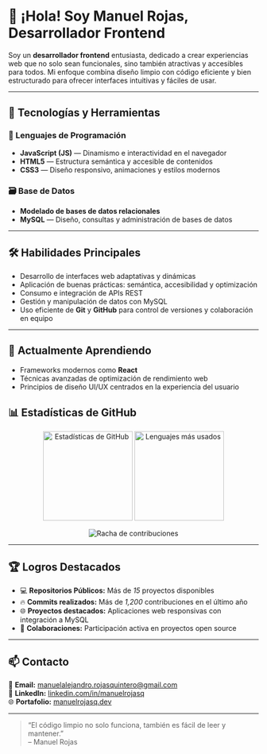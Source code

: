 # 👋 ¡Hola! Soy Manuel Rojas, Desarrollador Frontend

Soy un **desarrollador frontend** entusiasta, dedicado a crear experiencias web que no solo sean funcionales, sino también atractivas y accesibles para todos. Mi enfoque combina diseño limpio con código eficiente y bien estructurado para ofrecer interfaces intuitivas y fáciles de usar.

---

## 🚀 Tecnologías y Herramientas

### 🧩 Lenguajes de Programación
- **JavaScript (JS)** — Dinamismo e interactividad en el navegador  
- **HTML5** — Estructura semántica y accesible de contenidos  
- **CSS3** — Diseño responsivo, animaciones y estilos modernos  

### 🗃️ Base de Datos
- **Modelado de bases de datos relacionales**  
- **MySQL** — Diseño, consultas y administración de bases de datos  

---

## 🛠️ Habilidades Principales
- Desarrollo de interfaces web adaptativas y dinámicas  
- Aplicación de buenas prácticas: semántica, accesibilidad y optimización  
- Consumo e integración de APIs REST  
- Gestión y manipulación de datos con MySQL  
- Uso eficiente de **Git** y **GitHub** para control de versiones y colaboración en equipo  

---

## 🌱 Actualmente Aprendiendo
- Frameworks modernos como **React**  
- Técnicas avanzadas de optimización de rendimiento web  
- Principios de diseño UI/UX centrados en la experiencia del usuario  

## 📊 Estadísticas de GitHub

<p align="center">
  <img src="https://github-readme-stats.vercel.app/api?username=ManuelRojas22&show_icons=true&theme=tokyonight" alt="Estadísticas de GitHub" height="180em"/>
  <img src="https://github-readme-stats.vercel.app/api/top-langs/?username=ManuelRojas22&layout=compact&langs_count=8&theme=tokyonight" alt="Lenguajes más usados" height="180em"/>
</p>
<p align="center">
  <img src="https://github-readme-streak-stats.herokuapp.com/?user=ManuelRojas22&theme=tokyonight" alt="Racha de contribuciones"/>
</p>

---

## 🏆 Logros Destacados
- 💻 **Repositorios Públicos:** Más de *15* proyectos disponibles  
- 🔥 **Commits realizados:** Más de *1,200* contribuciones en el último año  
- 🌐 **Proyectos destacados:** Aplicaciones web responsivas con integración a MySQL  
- 🤝 **Colaboraciones:** Participación activa en proyectos open source  

---

## 📫 Contacto

📧 **Email:** [manuelalejandro.rojasquintero@gmail.com](mailto:manuelalejandro.rojasquintero@gmail.com)  
💼 **LinkedIn:** [linkedin.com/in/manuelrojasq](https://linkedin.com/in/manuelrojasq)  
🌐 **Portafolio:** [manuelrojasq.dev](https://manuelrojasq.dev)  

---

> “El código limpio no solo funciona, también es fácil de leer y mantener.”  
> – Manuel Rojas
